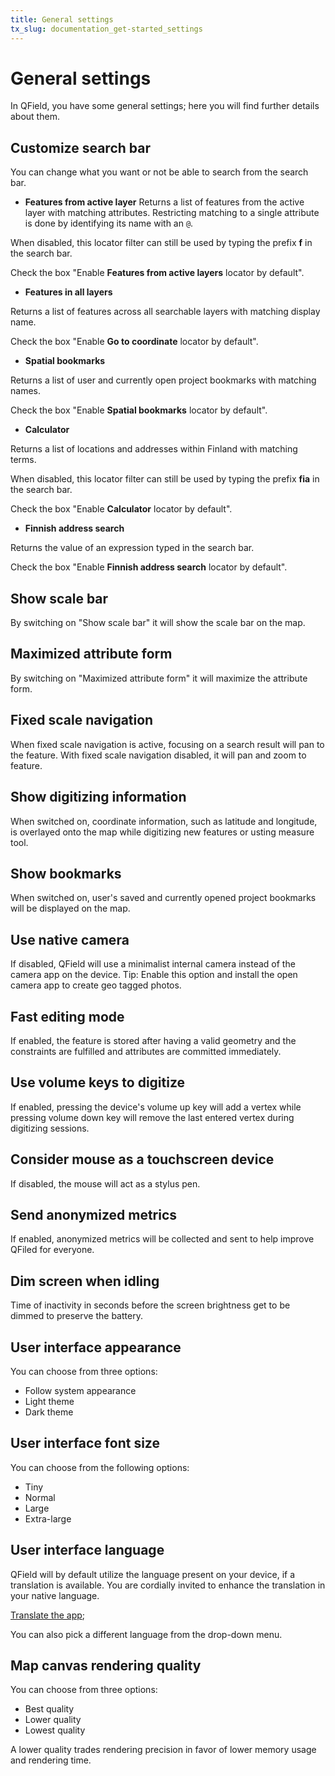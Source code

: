 ```yaml
---
title: General settings
tx_slug: documentation_get-started_settings
---
```


# General settings

In QField, you have some general settings; here you will find further details about them.

## Customize search bar

You can change what you want or not be able to search from the search bar.

- **Features from active layer**
Returns a list of features from the active layer with matching attributes.
Restricting matching to a single attribute is done by identifying its name with an `@`.

When disabled, this locator filter can still be used by typing the prefix **f** in the search bar.

Check the box "Enable **Features from active layers** locator by default".

- **Features in all layers**

Returns a list of features across all searchable layers with matching display name.

Check the box "Enable **Go to coordinate** locator by default".

- **Spatial bookmarks**

Returns a list of user and currently open project bookmarks with matching names.

Check the box "Enable **Spatial bookmarks** locator by default".

- **Calculator**

Returns a list of locations and addresses within Finland with matching terms.

When disabled, this locator filter can still be used by typing the prefix **fia** in the search bar.

Check the box "Enable **Calculator** locator by default".

- **Finnish address search**

Returns the value of an expression typed in the search bar.

Check the box "Enable **Finnish address search** locator by default".

## Show scale bar

By switching on "Show scale bar" it will show the scale bar on the map.

## Maximized attribute form

By switching on "Maximized attribute form" it will maximize the attribute form.

## Fixed scale navigation

When fixed scale navigation is active, focusing on a search result will pan to the feature. 
With fixed scale navigation disabled, it will pan and zoom to feature.

## Show digitizing information

When switched on, coordinate information, such as latitude and longitude, is overlayed onto the map while digitizing new features or usting measure tool.

## Show bookmarks

When switched on, user's saved and currently opened project bookmarks will be displayed on the map.

## Use native camera

If disabled, QField will use a minimalist internal camera instead of the camera app on the device.
Tip: Enable this option and install the open camera app to create geo tagged photos.

## Fast editing mode

If enabled, the feature is stored after having a valid geometry and the constraints are fulfilled and attributes are committed immediately. 

## Use volume keys to digitize

If enabled, pressing the device's volume up key will add a vertex while pressing volume down key will remove the last entered vertex during digitizing sessions.

## Consider mouse as a touchscreen device

If disabled, the mouse will act as a stylus pen.

## Send anonymized metrics

If enabled, anonymized metrics will be collected and sent to help improve QFiled for everyone.

## Dim screen when idling

Time of inactivity in seconds before the screen brightness get to be dimmed to preserve the battery.

## User interface appearance

You can choose from three options:

- Follow system appearance
- Light theme
- Dark theme

## User interface font size

You can choose from the following options:

- Tiny
- Normal
- Large
- Extra-large
  
## User interface language

QField will by default utilize the language present on your device, if a translation is available. 
You are cordially invited to enhance the translation in your native language.

[Translate the app](https://www.transifex.com/opengisch/qfield-for-qgis/); <!-- markdown-link-check-disable-line -->

You can also pick a different language from the drop-down menu.

## Map canvas rendering quality

You can choose from three options:

- Best quality
- Lower quality
- Lowest quality

A lower quality trades rendering precision in favor of lower memory usage and rendering time.
